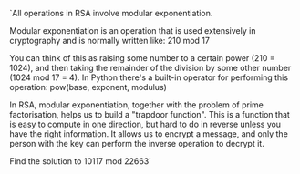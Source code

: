 `All operations in RSA involve modular exponentiation.

Modular exponentiation is an operation that is used extensively in cryptography and is normally written like: 210 mod 17

You can think of this as raising some number to a certain power (210 = 1024), and then taking the remainder of the division by some other number (1024 mod 17 = 4). In Python there's a built-in operator for performing this operation: pow(base, exponent, modulus)

In RSA, modular exponentiation, together with the problem of prime factorisation, helps us to build a "trapdoor function". This is a function that is easy to compute in one direction, but hard to do in reverse unless you have the right information. It allows us to encrypt a message, and only the person with the key can perform the inverse operation to decrypt it.

Find the solution to 10117 mod 22663`

